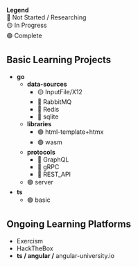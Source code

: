 **Legend**<!--🟠🔵-->  
🔴 Not Started / Researching  
🟡 In Progress  
🟢 Complete

## Basic Learning Projects
* **go**
  * **data-sources**
    * 🟡 InputFile/X12
    * 🔴 RabbitMQ
    * 🔴 Redis
    * 🔴 sqlite
  * **libraries**
    * 🟢 html-template+htmx
    * 🟢 wasm
  * **protocols**
      * 🔴 GraphQL
      * 🔴 gRPC
      * 🔴 REST_API
  * 🟢 server
* **ts**
  * 🟢 basic

## Ongoing Learning Platforms
* Exercism
* HackTheBox
* **ts / angular /** angular-university.io
